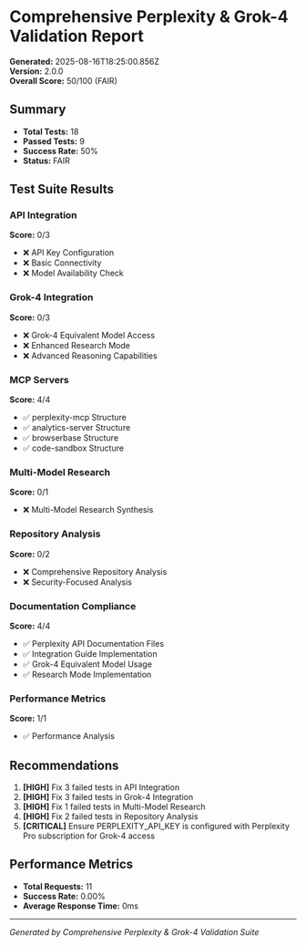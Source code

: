 # Comprehensive Perplexity & Grok-4 Validation Report

**Generated:** 2025-08-16T18:25:00.856Z  
**Version:** 2.0.0  
**Overall Score:** 50/100 (FAIR)

## Summary

- **Total Tests:** 18
- **Passed Tests:** 9
- **Success Rate:** 50%
- **Status:** FAIR

## Test Suite Results


### API Integration
**Score:** 0/3

- ❌ API Key Configuration
- ❌ Basic Connectivity
- ❌ Model Availability Check


### Grok-4 Integration
**Score:** 0/3

- ❌ Grok-4 Equivalent Model Access
- ❌ Enhanced Research Mode
- ❌ Advanced Reasoning Capabilities


### MCP Servers
**Score:** 4/4

- ✅ perplexity-mcp Structure
- ✅ analytics-server Structure
- ✅ browserbase Structure
- ✅ code-sandbox Structure


### Multi-Model Research
**Score:** 0/1

- ❌ Multi-Model Research Synthesis


### Repository Analysis
**Score:** 0/2

- ❌ Comprehensive Repository Analysis
- ❌ Security-Focused Analysis


### Documentation Compliance
**Score:** 4/4

- ✅ Perplexity API Documentation Files
- ✅ Integration Guide Implementation
- ✅ Grok-4 Equivalent Model Usage
- ✅ Research Mode Implementation


### Performance Metrics
**Score:** 1/1

- ✅ Performance Analysis


## Recommendations

1. **[HIGH]** Fix 3 failed tests in API Integration
2. **[HIGH]** Fix 3 failed tests in Grok-4 Integration
3. **[HIGH]** Fix 1 failed tests in Multi-Model Research
4. **[HIGH]** Fix 2 failed tests in Repository Analysis
5. **[CRITICAL]** Ensure PERPLEXITY_API_KEY is configured with Perplexity Pro subscription for Grok-4 access

## Performance Metrics


- **Total Requests:** 11
- **Success Rate:** 0.00%
- **Average Response Time:** 0ms


---
*Generated by Comprehensive Perplexity & Grok-4 Validation Suite*
